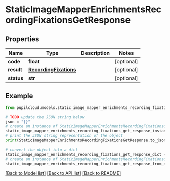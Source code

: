 # StaticImageMapperEnrichmentsRecordingFixationsGetResponse


## Properties

Name | Type | Description | Notes
------------ | ------------- | ------------- | -------------
**code** | **float** |  | [optional] 
**result** | [**RecordingFixations**](RecordingFixations.md) |  | [optional] 
**status** | **str** |  | [optional] 

## Example

```python
from pupilcloud.models.static_image_mapper_enrichments_recording_fixations_get_response import StaticImageMapperEnrichmentsRecordingFixationsGetResponse

# TODO update the JSON string below
json = "{}"
# create an instance of StaticImageMapperEnrichmentsRecordingFixationsGetResponse from a JSON string
static_image_mapper_enrichments_recording_fixations_get_response_instance = StaticImageMapperEnrichmentsRecordingFixationsGetResponse.from_json(json)
# print the JSON string representation of the object
print(StaticImageMapperEnrichmentsRecordingFixationsGetResponse.to_json())

# convert the object into a dict
static_image_mapper_enrichments_recording_fixations_get_response_dict = static_image_mapper_enrichments_recording_fixations_get_response_instance.to_dict()
# create an instance of StaticImageMapperEnrichmentsRecordingFixationsGetResponse from a dict
static_image_mapper_enrichments_recording_fixations_get_response_from_dict = StaticImageMapperEnrichmentsRecordingFixationsGetResponse.from_dict(static_image_mapper_enrichments_recording_fixations_get_response_dict)
```
[[Back to Model list]](../README.md#documentation-for-models) [[Back to API list]](../README.md#documentation-for-api-endpoints) [[Back to README]](../README.md)



